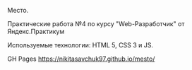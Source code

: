 Место.

Практические работа №4 по курсу "Web-Разработчик" от Яндекс.Практикум

Используемые технологии: HTML 5, CSS 3 и JS.

GH Pages https://nikitasavchuk97.github.io/mesto/